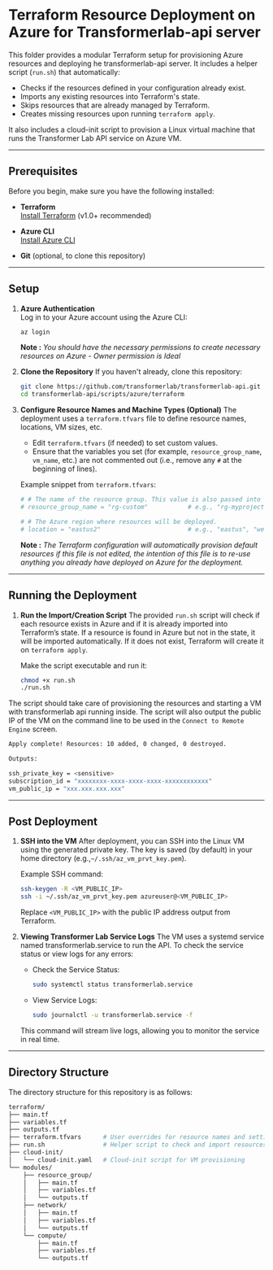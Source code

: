 # Terraform Resource Deployment on Azure for Transformerlab-api server

This folder provides a modular Terraform setup for provisioning Azure resources and deploying he transformerlab-api server. It includes a helper script (`run.sh`) that automatically:

- Checks if the resources defined in your configuration already exist.
- Imports any existing resources into Terraform's state.
- Skips resources that are already managed by Terraform.
- Creates missing resources upon running `terraform apply`.

It also includes a cloud-init script to provision a Linux virtual machine that runs the Transformer Lab API service on Azure VM.

---

## Prerequisites

Before you begin, make sure you have the following installed:

- **Terraform**  
  [Install Terraform](https://learn.hashicorp.com/tutorials/terraform/install-cli) (v1.0+ recommended)

- **Azure CLI**  
  [Install Azure CLI](https://docs.microsoft.com/en-us/cli/azure/install-azure-cli)

- **Git** (optional, to clone this repository)

---

## Setup

1. **Azure Authentication**  
   Log in to your Azure account using the Azure CLI:
   ```bash
   az login
   ```
    **Note :** *You should have the necessary permissions to create necessary resources on Azure - Owner permission is Ideal*

2. **Clone the Repository**
    If you haven't already, clone this repository:
    ```bash
    git clone https://github.com/transformerlab/transformerlab-api.git
    cd transformerlab-api/scripts/azure/terraform
    ```

3. **Configure Resource Names and Machine Types (Optional)**
    The deployment uses a `terraform.tfvars` file to define resource names, locations, VM sizes, etc.

    - Edit `terraform.tfvars` (if needed) to set custom values.
    - Ensure that the variables you set (for example, `resource_group_name`, `vm_name`, etc.) are not commented out (i.e., remove any `#` at the beginning of lines).
    
    Example snippet from `terraform.tfvars`:

    ```bash
    # # The name of the resource group. This value is also passed into the resource_group and compute modules.
    # resource_group_name = "rg-custom"           # e.g., "rg-myproject"

    # # The Azure region where resources will be deployed.
    # location = "eastus2"                        # e.g., "eastus", "westus2", etc.
    ```

    **Note :** *The Terraform configuration will automatically provision default resources if this file is not edited, the intention of this file is to re-use anything you already have deployed on Azure for the deployment.*

---

## Running the Deployment

1. **Run the Import/Creation Script**
    The provided `run.sh` script will check if each resource exists in Azure and if it is already imported into Terraform’s state. If a resource is found in Azure but not in the state, it will be imported automatically. If it does not exist, Terraform will create it on `terraform apply`.

    Make the script executable and run it:

    ```bash
    chmod +x run.sh
    ./run.sh

The script should take care of provisioning the resources and starting a VM with transformerlab api running inside. The script will also output the public IP of the VM on the command line to be used in the `Connect to Remote Engine` screen.

```bash
Apply complete! Resources: 10 added, 0 changed, 0 destroyed.

Outputs:

ssh_private_key = <sensitive>
subscription_id = "xxxxxxxx-xxxx-xxxx-xxxx-xxxxxxxxxxxx"
vm_public_ip = "xxx.xxx.xxx.xxx"
```

---

## Post Deployment

1. **SSH into the VM**
    After deployment, you can SSH into the Linux VM using the generated private key. The key is saved (by default) in your home directory (e.g.,`~/.ssh/az_vm_prvt_key.pem`).

    Example SSH command:

    ```bash
    ssh-keygen -R <VM_PUBLIC_IP>
    ssh -i ~/.ssh/az_vm_prvt_key.pem azureuser@<VM_PUBLIC_IP>
    ```
    Replace `<VM_PUBLIC_IP>` with the public IP address output from Terraform.

2. **Viewing Transformer Lab Service Logs**
    The VM uses a systemd service named transformerlab.service to run the API. To check the service status or view logs for any errors:

    - Check the Service Status:

        ```bash
        sudo systemctl status transformerlab.service
        ```

    - View Service Logs:

        ```bash
        sudo journalctl -u transformerlab.service -f
        ```
    
    This command will stream live logs, allowing you to monitor the service in real time.

---

## Directory Structure

The directory structure for this repository is as follows:

```bash
terraform/
├── main.tf
├── variables.tf
├── outputs.tf
├── terraform.tfvars      # User overrides for resource names and settings
├── run.sh                # Helper script to check and import resources
├── cloud-init/
│   └── cloud-init.yaml   # Cloud-init script for VM provisioning
└── modules/
    ├── resource_group/
    │   ├── main.tf
    │   ├── variables.tf
    │   └── outputs.tf
    ├── network/
    │   ├── main.tf
    │   ├── variables.tf
    │   └── outputs.tf
    └── compute/
        ├── main.tf
        ├── variables.tf
        └── outputs.tf
```